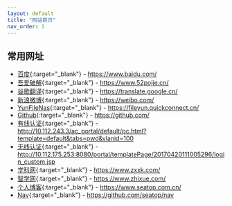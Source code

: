 ```yaml
---
layout: default
title: "网站首页"
nav_order: 1
---
```


## 常用网址
- [百度](https://www.baidu.com/){:target="_blank"} - https://www.baidu.com/
- [吾爱破解](https://www.52pojie.cn/){:target="_blank"} - https://www.52pojie.cn/
- [谷歌翻译](https://translate.google.cn/){:target="_blank"} - https://translate.google.cn/
- [新浪微博](https://weibo.com/){:target="_blank"} - https://weibo.com/
- [YunFileNas](https://fileyun.quickconnect.cn/){:target="_blank"} - https://fileyun.quickconnect.cn/
- [Github](https://github.com/){:target="_blank"} - https://github.com/
- [有线认证](http://10.112.243.3/ac_portal/default/pc.html?template=default&tabs=pwd&vlanid=100){:target="_blank"} - http://10.112.243.3/ac_portal/default/pc.html?template=default&tabs=pwd&vlanid=100
- [无线认证](http://10.112.175.253:8080/portal/templatePage/20170420111005296/login_custom.jsp){:target="_blank"} - http://10.112.175.253:8080/portal/templatePage/20170420111005296/login_custom.jsp
- [学科网](https://www.zxxk.com/){:target="_blank"} - https://www.zxxk.com/
- [智学网](https://www.zhixue.com/){:target="_blank"} - https://www.zhixue.com/
- [个人博客](https://www.seatop.com.cn/){:target="_blank"} - https://www.seatop.com.cn/
- [Nav](https://github.com/seatop/nav){:target="_blank"} - https://github.com/seatop/nav
